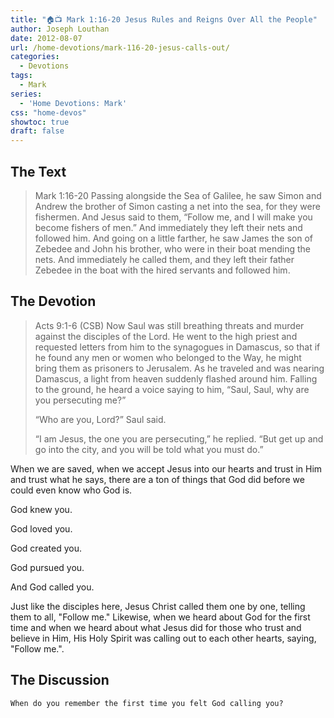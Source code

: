 ```yaml
---
title: "🏠📺 Mark 1:16-20 Jesus Rules and Reigns Over All the People"
author: Joseph Louthan
date: 2012-08-07
url: /home-devotions/mark-116-20-jesus-calls-out/
categories:
  - Devotions
tags:
  - Mark
series:
  - 'Home Devotions: Mark'
css: "home-devos"
showtoc: true
draft: false
---
```


## The Text

>Mark 1:16-20 Passing alongside the Sea of Galilee, he saw Simon and Andrew the brother of Simon casting a net into the sea, for they were fishermen. And Jesus said to them, “Follow me, and I will make you become fishers of men.” And immediately they left their nets and followed him. And going on a little farther, he saw James the son of Zebedee and John his brother, who were in their boat mending the nets. And immediately he called them, and they left their father Zebedee in the boat with the hired servants and followed him.

## The Devotion

>Acts 9:1-6 (CSB) Now Saul was still breathing threats and murder against the disciples of the Lord. He went to the high priest and requested letters from him to the synagogues in Damascus, so that if he found any men or women who belonged to the Way, he might bring them as prisoners to Jerusalem. As he traveled and was nearing Damascus, a light from heaven suddenly flashed around him. Falling to the ground, he heard a voice saying to him, “Saul, Saul, why are you persecuting me?”
>
>“Who are you, Lord?” Saul said.
>
>“I am Jesus, the one you are persecuting,” he replied. “But get up and go into the city, and you will be told what you must do.”

When we are saved, when we accept Jesus into our hearts and trust in Him and trust what he says, there are a ton of things that God did before we could even know who God is.

God knew you.

God loved you.

God created you.

God pursued you.

And God called you.

Just like the disciples here, Jesus Christ called them one by one, telling them to all, "Follow me." Likewise, when we heard about God for the first time and when we heard about what Jesus did for those who trust and believe in Him, His Holy Spirit was calling out to each other hearts, saying, "Follow me.".

## The Discussion

```text
When do you remember the first time you felt God calling you?
```
